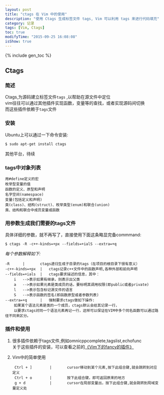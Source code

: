 ```yaml
---
layout: post
title: "ctags 在 Vim 中的使用"
description: "使用 Ctags 生成标签文件 tags, Vim 可以利用 tags 来进行代码填充"
category: 记录
tags: [Vim, Ctags]
toc: true
modifyTime: "2015-09-25 16:08:08"
isShow: true
---
```


{% include gen_toc %}

## Ctags

### 简述

Ctags,为源码建立标签文件`tags` ,以帮助在源文件中定位   
vim往往可以通过其他插件实现函数，变量等的查找，或者实现源码间切换  
而这些插件依赖于`tags`文件  

### 安装 

Ubuntu上可以通过一下命令安装:  

	$ sudo apt-get install ctags  

其他平台，待续   

### tags中对象列表  

	用#define定义的宏  
	枚举型变量的值  
	函数的定义、原型和声明  
	名字空间(namespace)  
	变量(包括定义和声明)  
	类(class)、结构(struct)、枚举类型(enum)和联合(union)  
	类、结构和联合中成员变量或函数  

### 用参数生成我们需要的tags文件　　

具体详细的参数，就不再写了，直接使用下面这条略显完备commmand:  

	$ ctags -R -c++-kinds=+px --fields=+ialS --extra=+q

*每个参数解释如下:*  

	-R		|		ctags递归生成子目录的tags（在项目的根目录下很有意义）  
	-c++-kinds=+px	|	ctags记录c++文件中的函数声明,各种外部和前向声明  
	--fields=+ials	|	ctags要求描述的信息，其中：　　
		i	-->表示如果有继承，则表示出父类  
		a	-->表示如果元素是类成员的话，要标明其调用权限(即public或者private)  
		l	-->表示包含标记源文件的语言  
		S	-->表示函数的签名(即函数原型或者参数列表)  
	--extra=+q		|	强制要求ctags做如下操作:  
		如果某个语法元素是类的一个成员，ctags默认会给其记录一行，
		以要求ctags对同一个语法元素再记一行，这样可以保证在VIM中多个同名函数可以通过路径不同来区分。

### 插件和使用  

1. 很多插件依赖于tags文件,例如omnicppcomplete,tagslist,echofunc  
关于这些插件的安装，可以查看之前的[《Vim下的fancy的插件》][vim-some-plugins]  

2. Vim中的简单使用  

		Ctrl + ]		|		cursor移动到某个元素,按下此组合键,就会跳转到对应定义  
		Ctrl + o		|		按下此组合键，即可返回原来的地方  
		g + d			|		cursor在局部变量出，按下此组合键,就会跳转到局域变量定义处  

[vim-some-plugins]:/记录/2014/06/02/vim-some-plugins/ "Vim下的fancy的插件"  

